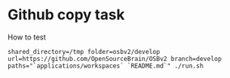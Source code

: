# Github copy task


How to test

```
shared_directory=/tmp folder=osbv2/develop url=https://github.com/OpenSourceBrain/OSBv2 branch=develop paths="`applications/workspaces` `README.md`" ./run.sh
```

